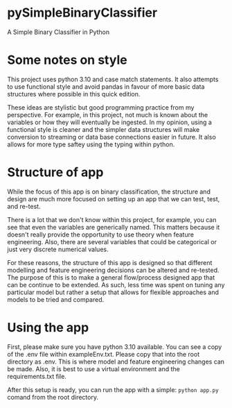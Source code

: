 # pySimpleBinaryClassifier
A Simple Binary Classifier in Python

# Some notes on style
This project uses python 3.10 and case match statements. It also attempts to use functional style and avoid pandas in favour of more basic data structures where possible in this quick edition.

These ideas are stylistic but good programming practice from my perspective. For example, in this project, not much is known about the variables or how they will eventually be ingested. In my opinion, using a functional style is cleaner and the simpler data structures will make conversion to streaming or data base connections easier in future. It also allows for more type saftey using the typing within python.

# Structure of app
While the focus of this app is on binary classification, the structure and design are much more focused on setting up an app that we can test, test, and re-test.

There is a lot that we don't know within this project, for example, you can see that even the variables are generically named. This matters because it doesn't really provide the opportunity to use theory when feature engineering. Also, there are several variables that could be categorical or just very discrete numerical values.

For these reasons, the structure of this app is designed so that different modelling and feature engineering decisions can be altered and re-tested. The purpose of this is to make a general flow/process designed app that can be continue to be extended. As such, less time was spent on tuning any particular model but rather a setup that allows for flexible approaches and models to
be tried and compared.

# Using the app
First, please make sure you have python 3.10 available. You can see a copy of the .env file within exampleEnv.txt. Please copy that into the root directory as .env. This is where model and feature engineering changes can be made. Also, it is best to use a virtual environment and the requirements.txt file.

After this setup is ready, you can run the app with a simple:
`python app.py`
comand from the root directory.
